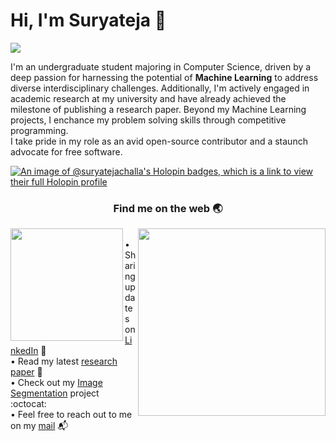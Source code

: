 # Hi, I'm Suryateja 👋
<img src="https://github.com/suryateja-challa/suryateja-challa/blob/main/banner-art.png">

I'm an undergraduate student majoring in Computer Science, driven by a deep passion for harnessing the potential of **Machine Learning** to address diverse interdisciplinary challenges. Additionally, I'm actively engaged in academic research at my university and have already achieved the milestone of publishing a research paper. Beyond my Machine Learning projects, I enchance my problem solving skills through competitive programming.<br/>
I take pride in my role as an avid open-source contributor and a staunch advocate for free software.
<br/>

[![An image of @suryatejachalla's Holopin badges, which is a link to view their full Holopin profile](https://holopin.me/suryatejachalla)](https://holopin.io/@suryatejachalla)


<h3 align="center">Find me on the web 🌏</h3>

<img align="left" width="180" height="180" src="https://github.com/suryateja-challa/suryateja-challa/blob/main/programmer.gif">
<img align="right" width="300" height="300" src="https://github.com/suryateja-challa/suryateja-challa/blob/main/Octocat.png">

<p>
    <br/>
    • Sharing updates on <a href="https://www.linkedin.com/in/suryatejachalla/">LinkedIn</a> 💼 <br>
    • Read my latest <a href="https://doi.org/10.1109/IC2E357697.2023.10262541">research paper</a> 🔬 <br>
    • Check out my <a href="https://github.com/suryateja-challa/KMeans-Segmentation-from-Scratch">Image Segmentation</a> project :octocat: <br>
    • Feel free to reach out to me on my <a href="mailto:challasuryateja29@gmail.com">mail</a> 📬 <br>
</p>
